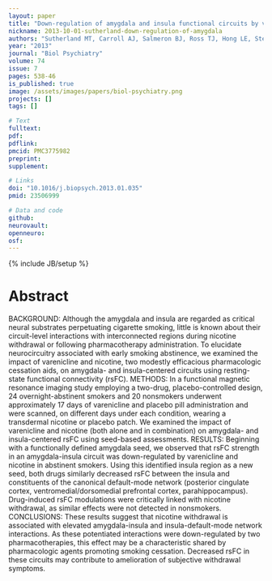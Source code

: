 ```yaml
---
layout: paper
title: "Down-regulation of amygdala and insula functional circuits by varenicline and nicotine in abstinent cigarette smokers."
nickname: 2013-10-01-sutherland-down-regulation-of-amygdala
authors: "Sutherland MT, Carroll AJ, Salmeron BJ, Ross TJ, Hong LE, Stein EA"
year: "2013"
journal: "Biol Psychiatry"
volume: 74
issue: 7
pages: 538-46
is_published: true
image: /assets/images/papers/biol-psychiatry.png
projects: []
tags: []

# Text
fulltext:
pdf:
pdflink:
pmcid: PMC3775982
preprint:
supplement:

# Links
doi: "10.1016/j.biopsych.2013.01.035"
pmid: 23506999

# Data and code
github:
neurovault:
openneuro:
osf:
---
```

{% include JB/setup %}

# Abstract

BACKGROUND: Although the amygdala and insula are regarded as critical neural substrates perpetuating cigarette smoking, little is known about their circuit-level interactions with interconnected regions during nicotine withdrawal or following pharmacotherapy administration. To elucidate neurocircuitry associated with early smoking abstinence, we examined the impact of varenicline and nicotine, two modestly efficacious pharmacologic cessation aids, on amygdala- and insula-centered circuits using resting-state functional connectivity (rsFC). METHODS: In a functional magnetic resonance imaging study employing a two-drug, placebo-controlled design, 24 overnight-abstinent smokers and 20 nonsmokers underwent approximately 17 days of varenicline and placebo pill administration and were scanned, on different days under each condition, wearing a transdermal nicotine or placebo patch. We examined the impact of varenicline and nicotine (both alone and in combination) on amygdala- and insula-centered rsFC using seed-based assessments. RESULTS: Beginning with a functionally defined amygdala seed, we observed that rsFC strength in an amygdala-insula circuit was down-regulated by varenicline and nicotine in abstinent smokers. Using this identified insula region as a new seed, both drugs similarly decreased rsFC between the insula and constituents of the canonical default-mode network (posterior cingulate cortex, ventromedial/dorsomedial prefrontal cortex, parahippocampus). Drug-induced rsFC modulations were critically linked with nicotine withdrawal, as similar effects were not detected in nonsmokers. CONCLUSIONS: These results suggest that nicotine withdrawal is associated with elevated amygdala-insula and insula-default-mode network interactions. As these potentiated interactions were down-regulated by two pharmacotherapies, this effect may be a characteristic shared by pharmacologic agents promoting smoking cessation. Decreased rsFC in these circuits may contribute to amelioration of subjective withdrawal symptoms.
